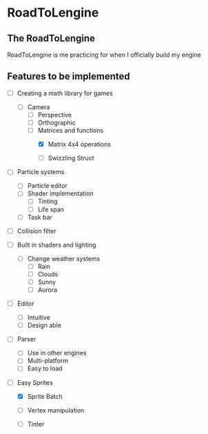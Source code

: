 # RoadToLengine
## The RoadToLengine
  RoadToLengine is me practicing for when I officially build my engine

## Features to be implemented
- [ ] Creating a math library for games 
    - [ ] Camera
        - [ ] Perspective
        - [ ] Orthographic
      - [ ] Matrices and functions
        - [x] Matrix 4x4 operations
        - [ ] Swizzling Struct
        
        
 - [ ] Particle systems
    - [ ] Particle editor
    - [ ] Shader implementation
      - [ ] Tinting
      - [ ] Life span
    - [ ] Task bar
    
 - [ ] Collision filter
 
 - [ ] Built in shaders and lighting 
    - [ ] Change weather systems
      - [ ] Rain
      - [ ] Clouds
      - [ ] Sunny
      - [ ] Aurora
      
 - [ ] Editor 
    - [ ] Intuitive
    - [ ] Design able
    
 - [ ] Parser 
    - [ ] Use in other engines
    - [ ] Multi-platform
    - [ ] Easy to load
    
 - [ ] Easy Sprites
    - [x] Sprite Batch
    - [ ] Vertex manipulation
    - [ ] Tinter

